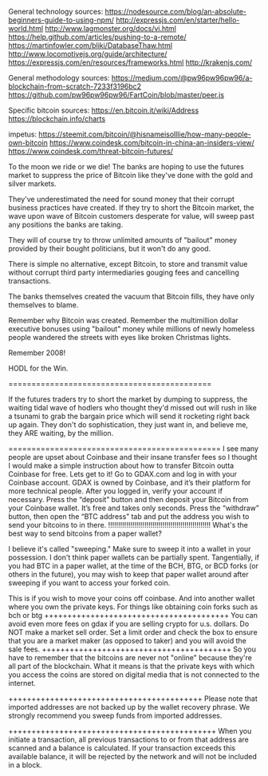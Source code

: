 General technology sources:
https://nodesource.com/blog/an-absolute-beginners-guide-to-using-npm/
http://expressjs.com/en/starter/hello-world.html
http://www.lagmonster.org/docs/vi.html
https://help.github.com/articles/pushing-to-a-remote/
https://martinfowler.com/bliki/DatabaseThaw.html
http://www.locomotivejs.org/guide/architecture/
https://expressjs.com/en/resources/frameworks.html
http://krakenjs.com/

General methodology sources:
https://medium.com/@pw96pw96pw96/a-blockchain-from-scratch-7233f3196bc2
https://github.com/pw96pw96pw96/FartCoin/blob/master/peer.js

Specific bitcoin sources:
https://en.bitcoin.it/wiki/Address
https://blockchain.info/charts

impetus:
https://steemit.com/bitcoin/@hisnameisolllie/how-many-people-own-bitcoin
https://www.coindesk.com/bitcoin-in-china-an-insiders-view/
https://www.coindesk.com/threat-bitcoin-futures/



To the moon we ride or we die!
The banks are hoping to use the futures market to suppress the price of Bitcoin like they've done with the gold and silver markets.

They've underestimated the need for sound money that their corrupt business practices have created.
If they try to short the Bitcoin market, the wave upon wave of Bitcoin customers desperate for value, will sweep past any positions the banks are taking.

They will of course try to throw unlimited amounts of "bailout" money provided by their bought politicians, but it won't do any good.

There is simple no alternative, except Bitcoin, to store and transmit value without corrupt third party intermediaries gouging fees and cancelling transactions.

The banks themselves created the vacuum that Bitcoin fills, they have only themselves to blame.

Remember why Bitcoin was created.
Remember the multimillion dollar executive bonuses using "bailout" money while millions of newly homeless people wandered the streets with eyes like broken Christmas lights.

Remember 2008!

HODL for the Win.


============================================

If the futures traders try to short the market by dumping to suppress, the waiting tidal wave of hodlers who thought they'd missed out will rush in like a tsunami to grab the bargain price which will send it rocketing right back up again. They don't do sophistication, they just want in, and believe me, they ARE waiting, by the million.

==============================================
I see many people are upset about Coinbase and their insane transfer fees so I thought I would make a simple instruction about how to transfer Bitcoin outta Coinbase for free. Lets get to it!
Go to GDAX.com and log in with your Coinbase account. GDAX is owned by Coinbase, and it’s their platform for more technical people.
After you logged in, verify your account if necessary.
Press the “deposit” button and then deposit your Bitcoin from your Coinbase wallet. It’s free and takes only seconds.
Press the “withdraw” button, then open the “BTC address” tab and put the address you wish to send your bitcoins to in there.
!!!!!!!!!!!!!!!!!!!!!!!!!!!!!!!!!!!!!!!!!!!!!!!!!!!
What's the best way to send bitcoins from a paper wallet?

I believe it's called "sweeping." Make sure to sweep it into a wallet in your possession. I don't think paper wallets can be partially spent.
Tangentially, if you had BTC in a paper wallet, at the time of the BCH, BTG, or BCD forks (or others in the future), you may wish to keep that paper wallet around after sweeping if you want to access your forked coin.

This is if you wish to move your coins off coinbase. And into another wallet where you own the private keys. For things like obtaining coin forks such as bch or btg
++++++++++++++++++++++++++++++++++++++++
You can avoid even more fees on gdax if you are selling crypto for u.s. dollars. Do NOT make a market sell order. Set a limit order and check the box to ensure that you are a market maker (as opposed to taker) and you will avoid the sale fees.
+++++++++++++++++++++++++++++++++++++++++
So you have to remember that the bitcoins are never not "online" because they're all part of the blockchain. What it means is that the private keys with which you access the coins are stored on digital media that is not connected to the internet.

++++++++++++++++++++++++++++++++++++++++++
Please note that imported addresses are not backed up by the wallet recovery phrase. We strongly recommend you sweep funds from imported addresses.

+++++++++++++++++++++++++++++++++++++++++++++
When you initiate a transaction, all previous transactions to or from that address are scanned and a balance is calculated. If your transaction exceeds this available balance, it will be rejected by the network and will not be included in a block.